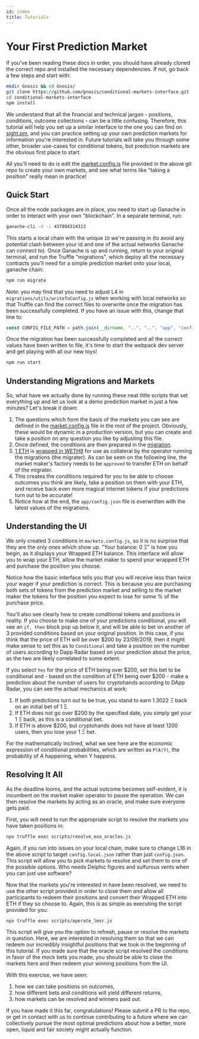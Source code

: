 ```yaml
---
id: index
title: Tutorials
---
```


# Your First Prediction Market

If you've been reading these docs in order, you should have already cloned the correct repo and installed the necessary dependencies. If not, go back a few steps and start with:

```bash
mkdir Gnosis && cd Gnosis/
git clone https://github.com/gnosis/conditional-markets-interface.git
cd conditional-markets-interface
npm install
```
We understand that all the financial and technical jargon - positions, conditions, outcome collections - can be a little confusing. Therefore, this tutorial will help you set up a similar interface to the one you can find on [sight.pm](https://sight.pm/#markets), and you can practice setting up your own prediction markets for information you're interested in. Future tutorials will take you through some other, broader use-cases for conditional tokens, but prediction markets are the obvious first place to start.

All you'll need to do is edit the [market.config.js](https://github.com/gnosis/conditional-markets-interface/blob/master/markets.config.js) file provided in the above git repo to create your own markets, and see what terms like "taking a position" really mean in practice!

## Quick Start

Once all the node packages are in place, you need to start up Ganache in order to interact with your own "blockchain". In a separate terminal, run:

```bash
ganache-cli -d -i 437894314313
```

This starts a local chain with the unique `ID` we're passing in (to avoid any potential clash between your id and one of the actual networks Ganache can connect to). Once Ganache is up and running, return to your original terminal, and run the Truffle "migrations", which deploy all the necessary contracts you'll need for a simple prediction market onto your local, ganache chain:

```bash
npm run migrate
```

*Note*: you may find that you need to adjust L4 in `migrations/utils/writeToConfig.js` when working with local networks so that Truffle can find the correct files to overwrite once the migration has been successfully completed. If you have an issue with this, change that line to:

```js
const CONFIG_FILE_PATH = path.join(__dirname, "..", "..", "app", "config.local.json");
```

Once the migration has been successfully completed and all the correct values have been written to file, it's time to start the webpack dev server and get playing with all our new toys!

```bash
npm run start
```

## Understanding Migrations and Markets

So, what have we actually done by running these neat little scripts that set everything up and let us look at a demo prediction market in just a few minutes? Let's break it down:

1. The questions which form the basis of the markets you can see are defined in the [market.config.js](https://github.com/gnosis/conditional-markets-interface/blob/master/markets.config.js) file in the root of the project. Obviously, these would be dynamic in a production version, but you can create and take a position on any question you like by adjusting this file.
2. Once defined, the conditions are then prepared in the [migration](https://github.com/gnosis/conditional-markets-interface/blob/master/migrations/11_prepare_conditions.js#L9).
3. [1 ETH](https://github.com/gnosis/conditional-markets-interface/blob/master/migrations/utils/deploy-config.js#L2) is [wrapped in WETH9](https://github.com/gnosis/conditional-markets-interface/blob/master/migrations/12_create_lmsr_mm.js#L27) for use as collateral by the operator running the migrations (the migrater). As can be seen on the following line, the market maker's factory needs to be `approved` to transfer ETH on behalf of the migrater. 
4. This creates the conditions required for you to be able to choose outcomes you think are likely, take a position on them with your ETH, and receive back even more magical internet tokens if your predictions turn out to be accurate!
5. Notice how at the end, the `app/config.json` file is overwritten with the latest values of the migrations.

## Understanding the UI

We only created 3 conditions in `markets.config.js`, so it is no surprise that they are the only ones which show up. "Your balance: 0 Ξ" is how you begin, as it displays your Wrapped ETH balance. This interface will allow you to wrap your ETH, allow the market maker to spend your wrapped ETH and purchase the position you choose.

Notice how the basic interface tells you that you will receive less than twice your wager if your prediction is correct. This is because you are purchasing both sets of tokens from the prediction market and selling to the market maker the tokens for the position you expect to lose for some % of the purchase price.

You'll also see clearly how to create conditional tokens and positions in reality. If you choose to make one of your predictions conditional, you will see an `if, then` block pop up below it, and will be able to bet on another of 3 provided conditions based on your original position. In this case, if you think that the price of ETH will be over $200 by 23/09/2019, then it might make sense to set this as to `Conditional` and take a position on the number of users according to Dapp Radar based on your prediction about the price, as the two are likely correlated to some extent.

If you select `Yes` for the price of ETH being over $200, set this bet to be conditional and - based on the condition of ETH being over $200 - make a prediction about the number of users for cryptohands according to DApp Radar, you can see the actual mechanics at work:

1. If both predictions turn out to be true, you stand to earn 1.3022 Ξ back on an initial bet of 1 Ξ.
2. If ETH does not go over $200 by the specified date, you simply get your 1 Ξ back, as this is a conditional bet.
3. If ETH is above $200, but cryptohands does not have at least 1200 users, then you lose your 1 Ξ bet.

For the mathematically inclined, what we see here are the economic expression of conditional probabilities, which are written as `P(A|Y)`, the probability of A happening, when Y happens.

## Resolving It All

As the deadline looms, and the actual outcome becomes self-evident, it is incumbent on the market maker operator to pause the operation. We can then resolve the markets by acting as an oracle, and make sure everyone gets paid.

First, you will need to run the appropriate script to resolve the markets you have taken positions in:

```bash
npx truffle exec scripts/resolve_eoa_oracles.js
```

Again, if you run into issues on your local chain, make sure to change L16 in the above script to target `config.local.json` rather than just `config.json`. This script will allow you to pick markets to resolve and set them to one of the possible options. Who needs Delphic figures and sulfurous vents when you can just use software?

Now that the markets you're interested in have been resolved, we need to use the other script provided in order to close them and allow all participants to redeem their positions and convert their Wrapped ETH into ETH if they so choose to. Again, this is as simple as executing the script provided for you:

```bash
npx truffle exec scripts/operate_lmsr.js
```

This script will give you the option to refresh, pause or resolve the markets in question. Here, we are interested in resolving them so that we can redeem our incredibly insightful positions that we took in the beginning of this tutorial. If you made sure that the oracle script resolved the conditions in favor of the mock bets you made, you should be able to close the markets here and then redeem your winning positions from the UI.

With this exercise, we have seen:

1. how we can take positions on outcomes,
2. how different bets and conditions will yield different returns,
3. how markets can be resolved and winners paid out.

If you have made it this far, congratulations! Please submit a PR to the repo, or get in contact with us to continue contributing to a future where we can collectively pursue the most optimal predictions about how a better, more open, liquid and fair society might actually function.


